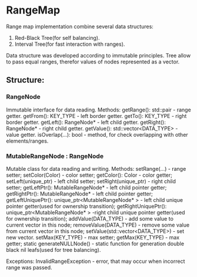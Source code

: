 # RangeMap
Range map implementation combine several data structures: 
1. Red-Black Tree(for self balancing).
2. Interval Tree(for fast interaction with ranges).

Data structure was developed according to immutable principles. Tree allow to pass equal ranges, therefor values of nodes represented as a vector.
## Structure:
### RangeNode
Immutable interface for data reading.
Methods:
getRange(): std::pair - range getter.
getFrom(): KEY_TYPE - left border getter.
getTo(): KEY_TYPE - right border getter.
getLeft(): RangeNode* - left child getter.
getRight(): RangeNode* - right child getter.
getValue(): std::vector<DATA_TYPE> - value getter.
isOverlap(...): bool - method, for check overlapping with other elements/ranges.

### MutableRangeNode : RangeNode
Mutable class for data reading and writing.
Methods:
setRange(...) - range setter;
setColor(Color) - color setter;
getColor(): Color - color getter;
setLeft(unique_ptr<MutableRangeNode>) - left child setter;
setRight(unique_ptr<MutableRangeNode>) - right child setter;
getLeftPtr(): MutableRangeNode* - left child pointer getter;
getRightPtr(): MutableRangeNode* - left child pointer getter;
getLeftUniquePtr(): unique_ptr<MutableRangeNode* > - left child unique pointer getter(used for ownership transition);
getRightUniquePtr(): unique_ptr<MutableRangeNode* > -right child unique pointer getter(used for ownership transition);
addValue(DATA_TYPE) - add some value to current vector in this node;
removeValue(DATA_TYPE) - remove some value from current vector in this node;
setValue(std::vector<DATA_TYPE>) - set new vector.
setMax(KEY_TYPE) - max setter;
getMax(KEY_TYPE) - max getter;
static generateNULLNode() - static function for generation double black nil leafs(used for tree balancing).

Exceptions:
InvalidRangeException - error, that may occur when incorrect range was passed.


